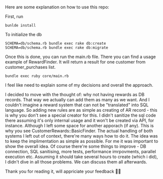 Here are some explanation on how to use this repo:

First, run 
```
bunlde install
```
To initialize the db
```
SCHEMA=db/schema.rb bundle exec rake db:create
SCHEMA=db/schema.rb bundle exec rake db:migrate
```
Once this is done, you can run the main.rb file. There you can find a usage example of RewardFinder. It will return a result for one customer from customer_purchases list.

```
bundle exec ruby core/main.rb
```

I feel like need to explain some of my decisions and overall the approach.

I decided to move with the thought of: why not having rewards as DB records. That way we actually can add them as many as we want. And I couldn't imagine a reward system that
can not be "translated" into SQL language. So adding new rules are as simple as creating of AR record - this is why you don't see a special creator for this. I didn't sanitize the sql code there assuming it's only internal usage and it won't be created via API, for instance. Although I left
some space for another apporach (if any). This is why you see CustomerRewards::BasicFinder. The actual handling of both systems I left out of context, there're many ways how to do it. 
The idea was to keep the implimentation as simple as possible. For me it was important to show the overall idea. Of course there're some things to improve - DB connection, SQL sanitising,
more tests, performance imrpovments, parallel execution etc. Assuming it should take several hours to create (which i did), I didn't dive in all those problems. We can discuss them all
afterwards.

Thank you for reading it, will appriciate your feedback 🙇‍♀️
